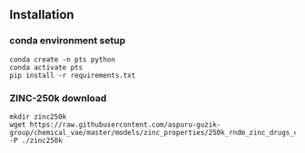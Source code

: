 ## Installation

### conda environment setup
```
conda create -n pts python
conda activate pts
pip install -r requirements.txt
```

### ZINC-250k download
```
mkdir zinc250k
wget https://raw.githubusercontent.com/aspuru-guzik-group/chemical_vae/master/models/zinc_properties/250k_rndm_zinc_drugs_clean_3.csv -P ./zinc250k
```